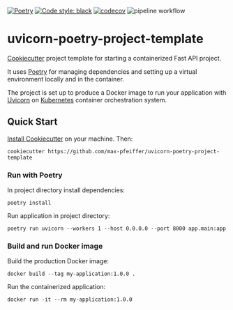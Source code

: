 [![Poetry](https://img.shields.io/endpoint?url=https://python-poetry.org/badge/v0.json)](https://python-poetry.org/)
[![Code style: black](https://img.shields.io/badge/code%20style-black-000000.svg)](https://github.com/psf/black)
[![codecov](https://codecov.io/gh/max-pfeiffer/uvicorn-poetry-fastapi-project-template/graph/badge.svg?token=OFQU8YVFAR)](https://codecov.io/gh/max-pfeiffer/uvicorn-poetry-fastapi-project-template)
![pipeline workflow](https://github.com/max-pfeiffer/uvicorn-poetry-project-template/actions/workflows/pipeline.yml/badge.svg)
# uvicorn-poetry-project-template
[Cookiecutter](https://github.com/cookiecutter/cookiecutter) project template for starting a containerized Fast API project.

It uses [Poetry](https://python-poetry.org/) for managing dependencies and setting up a virtual environment locally and in the container.

The project is set up to produce a Docker image to run your application with [Uvicorn](https://github.com/encode/uvicorn) on [Kubernetes](https://kubernetes.io/) container orchestration system.


## Quick Start
[Install Cookiecutter](https://cookiecutter.readthedocs.io/en/latest/installation.html) on your machine. Then:
```shell
cookiecutter https://github.com/max-pfeiffer/uvicorn-poetry-project-template
```

### Run with Poetry
In project directory install dependencies:
```shell
poetry install
```
Run application in project directory:
```shell
poetry run uvicorn --workers 1 --host 0.0.0.0 --port 8000 app.main:app
```

### Build and run Docker image
Build the production Docker image:
```shell
docker build --tag my-application:1.0.0 .
```
Run the containerized application:
```shell
docker run -it --rm my-application:1.0.0
```
